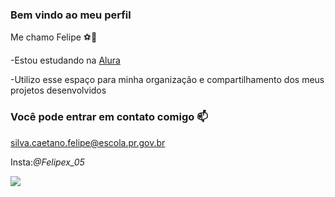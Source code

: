 ###  Bem vindo ao meu perfil 

Me chamo Felipe ⚽👑

-Estou estudando na [Alura](https://www.alura.com.br)

-Utilizo esse espaço para minha organização e compartilhamento dos meus projetos desenvolvidos

### Você pode entrar em contato comigo 📫

silva.caetano.felipe@escola.pr.gov.br

Insta:*@Felipex_05*


![](https://media.tenor.com/6yxMUimJy58AAAAS/tmzka-modric.gif)
